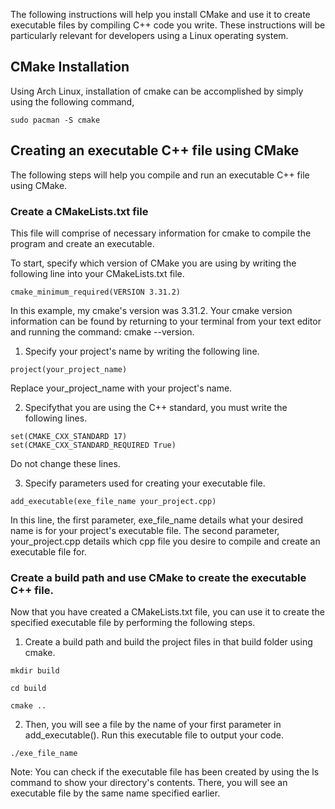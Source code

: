 The following instructions will help you install CMake and use it to create executable files by compiling C++ code you write. These instructions will be particularly relevant for developers using a Linux operating system.

## CMake Installation
Using Arch Linux, installation of cmake can be accomplished by simply using the following command,
```
sudo pacman -S cmake
```
## Creating an executable C++ file using CMake
The following steps will help you compile and run an executable C++ file using CMake.

### Create a CMakeLists.txt file
This file will comprise of necessary information for cmake to compile the program and create an executable. 

To start, specify which version of CMake you are using by writing the following line into your CMakeLists.txt file.
```
cmake_minimum_required(VERSION 3.31.2)
```
In this example, my cmake's version was 3.31.2. Your cmake version information can be found by returning to your terminal from your text editor and running the command: cmake --version. 

1. Specify your project's name by writing the following line. 
```
project(your_project_name)
```
Replace your_project_name with your project's name. 

2. Specifythat you are using the C++ standard, you must write the following lines. 
```
set(CMAKE_CXX_STANDARD 17)
set(CMAKE_CXX_STANDARD_REQUIRED True)
```
Do not change these lines.

3. Specify parameters used for creating your executable file. 
```
add_executable(exe_file_name your_project.cpp) 
```
In this line, the first parameter, exe_file_name details what your desired name is for your project's executable file. The second parameter, your_project.cpp details which cpp file you desire to compile and create an executable file for. 

### Create a build path and use CMake to create the executable C++ file. 
Now that you have created a CMakeLists.txt file, you can use it to create the specified executable file by performing the following steps. 

1. Create a build path and build the project files in that build folder using cmake. 
```
mkdir build

cd build

cmake ..
```
2. Then, you will see a file by the name of your first parameter in add_executable(). Run this executable file to output your code. 
```
./exe_file_name
```
Note: You can check if the executable file has been created by using the ls command to show your directory's contents. There, you will see an executable file by the same name specified earlier. 

